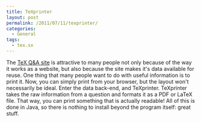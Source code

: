 ```yaml
---
title: TeXprinter
layout: post
permalink: /2011/07/11/texprinter/
categories:
  - General
tags:
  - tex.sx
---
```

The [TeX Q&A site](https://tex.stackexchange.com/) is attractive to many people not only because of the way it works as a website, but also because the site makes it's data available for reuse. One thing that many people want to do with useful information is to print it. Now, you can simply print from your browser, but the layout won't necessarily be ideal. Enter the data back-end, and  TeXprinter. TeXprinter takes the raw information from a question and formats it as a PDF or LaTeX file. That way, you can print something that is actually readable! All of this is done in Java, so there is nothing to install beyond the program itself: great stuff.
